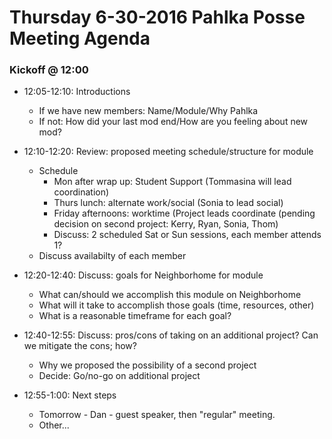 # Thursday 6-30-2016 Pahlka Posse Meeting Agenda

### Kickoff @ 12:00

 * 12:05-12:10:  Introductions
   *  If we have new members: Name/Module/Why Pahlka
   *  If not: How did your last mod end/How are you feeling about new mod?

 * 12:10-12:20:  Review: proposed meeting schedule/structure for module
    * Schedule
        *  Mon after wrap up: Student Support (Tommasina will lead coordination)
        *  Thurs lunch: alternate work/social (Sonia to lead social)
        *  Friday afternoons: worktime (Project leads coordinate (pending decision on second project: Kerry, Ryan, Sonia, Thom)
        *  Discuss: 2 scheduled Sat or Sun sessions, each member attends 1?
    * Discuss availabilty of each member

 * 12:20-12:40:  Discuss: goals for Neighborhome for  module

     * What can/should we accomplish this module on Neighborhome
     * What will it take to accomplish those goals (time, resources, other)
     * What is a reasonable timeframe for each goal?

* 12:40-12:55: Discuss: pros/cons of taking on an additional project?  Can we mitigate the cons; how?

    * Why we proposed the possibility of a second project
    * Decide: Go/no-go on additional project

* 12:55-1:00:  Next steps

  *   Tomorrow - Dan - guest speaker, then "regular" meeting.  
  *   Other...
